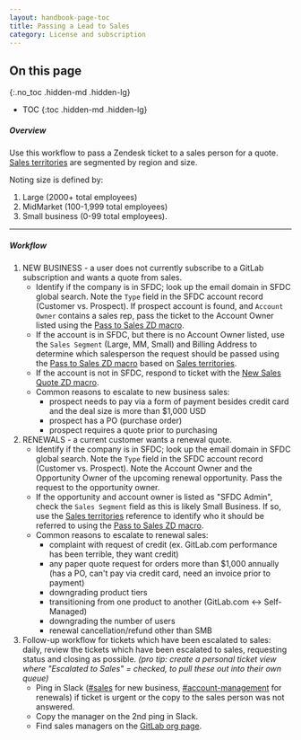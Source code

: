 ```yaml
---
layout: handbook-page-toc
title: Passing a Lead to Sales
category: License and subscription
---
```


## On this page
{:.no_toc .hidden-md .hidden-lg}

- TOC
{:toc .hidden-md .hidden-lg}

##### Overview

Use this workflow to pass a Zendesk ticket to a sales person for a quote. [Sales territories](/handbook/sales/territories/) are segmented by region and size. 

Noting size is defined by:
1. Large (2000+ total employees)
1. MidMarket (100-1,999 total employees)
1. Small business (0-99 total employees).

---
##### Workflow


1. NEW BUSINESS - a user does not currently subscribe to a GitLab subscription and wants a quote from sales.
     - Identify if the company is in SFDC; look up the email domain in SFDC global search. Note the `Type` field in the SFDC account record (Customer vs. Prospect). If prospect account is found, and `Account Owner` contains a sales rep, pass the ticket to the Account Owner listed using the [Pass to Sales ZD macro](https://gitlab.zendesk.com/agent/admin/macros/360025924680).
    - If the account is in SFDC, but there is no Account Owner listed, use the `Sales Segment` (Large, MM, Small) and Billing Address to determine which salesperson the request should be passed using the [Pass to Sales ZD macro](https://gitlab.zendesk.com/agent/admin/macros/360025924680) based on [Sales territories](/handbook/sales/territories/).
    - If the account is not in SFDC, respond to ticket with the [New Sales Quote ZD macro](https://gitlab.zendesk.com/agent/admin/macros/360026025019).
    - Common reasons to escalate to new business sales:
        - prospect needs to pay via a form of payment besides credit card and the deal size is more than $1,000 USD
        - prospect has a PO (purchase order)
        - prospect requires a quote prior to purchasing
1. RENEWALS - a current customer wants a renewal quote.
    - Identify if the company is in SFDC; look up the email domain in SFDC global search. Note the `Type` field in the SFDC account record (Customer vs. Prospect). Note the Account Owner and the Opportunity Owner of the upcoming renewal opportunity. Pass the request to the opportunity owner.
    - If the opportunity and account owner is listed as "SFDC Admin", check the `Sales Segment` field as this is likely Small Business. If so, use the [Sales territories](/handbook/sales/territories/) reference to identify who it should be referred to using the [Pass to Sales ZD macro](https://gitlab.zendesk.com/agent/admin/macros/360025924680).
    - Common reasons to escalate to renewal sales: 
        - complaint with request of credit (ex. GitLab.com performance has been terrible, they want credit)
        - any paper quote request for orders more than $1,000 annually (has a PO, can't pay via credit card, need an invoice prior to payment)
        - downgrading product tiers
        - transitioning from one product to another (GitLab.com <-> Self-Managed)
        - downgrading the number of users
        - renewal cancellation/refund other than SMB
1. Follow-up workflow for tickets which have been escalated to sales: daily, review the tickets which have been escalated to sales, requesting status and closing as possible. 
_(pro tip: create a personal ticket view where "Escalated to Sales" = checked, to pull these out into their own queue)_ 
    - Ping in Slack ([#sales](https://gitlab.slack.com/archives/C02NE5PQM) for new business, [#account-management](https://gitlab.slack.com/archives/C44SXGG8M) for renewals) if ticket is urgent or the copy to the sales person was not answered. 
    - Copy the manager on the 2nd ping in Slack. 
    - Find sales managers on the [GitLab org page](https://about.gitlab.com/company/team/org-chart/). 
